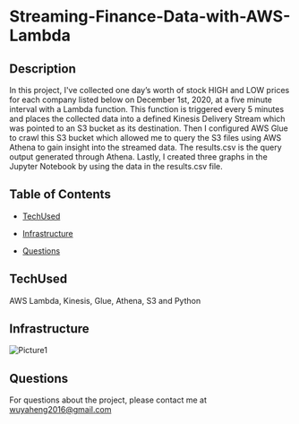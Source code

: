 
# Streaming-Finance-Data-with-AWS-Lambda

## Description
In this project, I've collected one day’s worth of stock HIGH and LOW prices for each company listed below on December 1st, 2020, at a five minute interval with a Lambda function. This function is triggered every 5 minutes and places the collected data into a defined Kinesis Delivery Stream which was pointed to an S3 bucket as its destination. Then I configured AWS Glue to crawl this S3 bucket which allowed me to query the S3 files using AWS Athena to gain insight into the streamed data. The results.csv is the query output generated through Athena. Lastly, I created three graphs in the Jupyter Notebook by using the data in the results.csv file.


## Table of Contents

* [TechUsed](#TechUsed)

* [Infrastructure](#Infrastructure)

* [Questions](#Questions)


## TechUsed
AWS Lambda, Kinesis, Glue, Athena, S3 and Python

## Infrastructure
![Picture1](https://user-images.githubusercontent.com/52837649/102304572-c1a6a680-3f2b-11eb-9a25-bb21c21752d8.png)

## Questions
For questions about the project, please contact me at wuyaheng2016@gmail.com



